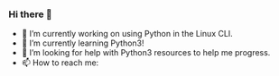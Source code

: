 ### Hi there 👋

- 🔭 I’m currently working on using Python in the Linux CLI.
- 🌱 I’m currently learning Python3!
- 🤔 I’m looking for help with Python3 resources to help me progress.
- 📫 How to reach me: 


